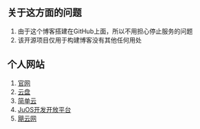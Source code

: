 ## 关于这方面的问题
1. 由于这个博客搭建在GitHub上面，所以不用担心停止服务的问题
2. 该开源项目仅用于构建博客没有其他任何用处

## 个人网站
1. [官网](http://www.hucl.link)
2. [云盘](http://juyp.hucl.link)
3. [简单云](http://ym.hucl.link)
4. [JuOS开发开放平台](http://www.juos.hucl.link)
5. [飓云网](http://blog.hucl.link)